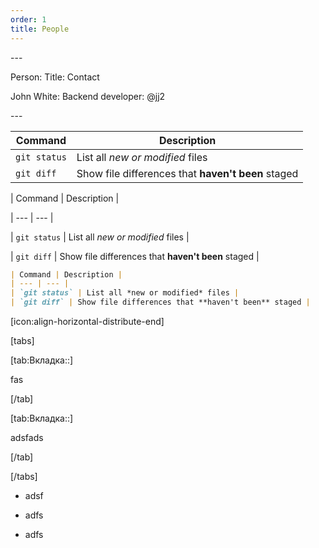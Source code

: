 ```yaml
---
order: 1
title: People
---
```


\---

Person: Title: Contact

John White: Backend developer: @jj2

\---

|Command|Description|
|-|-|
|`git status`|List all *new or modified* files|
|`git diff`|Show file differences that **haven't been** staged|



| Command | Description |

| --- | --- |

| `git status` | List all *new or modified* files |

| `git diff` | Show file differences that **haven't been** staged |

```markdown
| Command | Description |
| --- | --- |
| `git status` | List all *new or modified* files |
| `git diff` | Show file differences that **haven't been** staged |
```

[icon:align-horizontal-distribute-end]

[tabs]

[tab:Вкладка::]

fas

[/tab]

[tab:Вкладка::]

adsfads

[/tab]

[/tabs]

-  adsf

-  adfs

-  adfs







